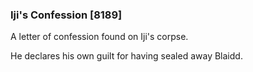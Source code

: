 ### Iji's Confession [8189]

A letter of confession found on Iji's corpse.

He declares his own guilt for having sealed away Blaidd.